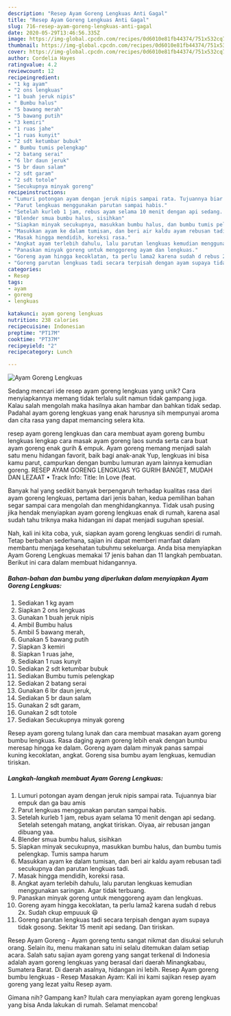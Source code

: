 ```yaml
---
description: "Resep Ayam Goreng Lengkuas Anti Gagal"
title: "Resep Ayam Goreng Lengkuas Anti Gagal"
slug: 716-resep-ayam-goreng-lengkuas-anti-gagal
date: 2020-05-29T13:46:56.335Z
image: https://img-global.cpcdn.com/recipes/0d6010e81fb44374/751x532cq70/ayam-goreng-lengkuas-foto-resep-utama.jpg
thumbnail: https://img-global.cpcdn.com/recipes/0d6010e81fb44374/751x532cq70/ayam-goreng-lengkuas-foto-resep-utama.jpg
cover: https://img-global.cpcdn.com/recipes/0d6010e81fb44374/751x532cq70/ayam-goreng-lengkuas-foto-resep-utama.jpg
author: Cordelia Hayes
ratingvalue: 4.2
reviewcount: 12
recipeingredient:
- "1 kg ayam"
- "2 ons lengkuas"
- "1 buah jeruk nipis"
- " Bumbu halus"
- "5 bawang merah"
- "5 bawang putih"
- "3 kemiri"
- "1 ruas jahe"
- "1 ruas kunyit"
- "2 sdt ketumbar bubuk"
- " Bumbu tumis pelengkap"
- "2 batang serai"
- "6 lbr daun jeruk"
- "5 br daun salam"
- "2 sdt garam"
- "2 sdt totole"
- "Secukupnya minyak goreng"
recipeinstructions:
- "Lumuri potongan ayam dengan jeruk nipis sampai rata. Tujuannya biar empuk dan ga bau amis"
- "Parut lengkuas menggunakan parutan sampai habis."
- "Setelah kurleb 1 jam, rebus ayam selama 10 menit dengan api sedang. Setelah setengah matang, angkat tiriskan. Oiyaa, air rebusan jangan dibuang yaa."
- "Blender smua bumbu halus, sisihkan"
- "Siapkan minyak secukupnya, masukkan bumbu halus, dan bumbu tumis pelengkap. Tumis sampa harum"
- "Masukkan ayam ke dalam tumisan, dan beri air kaldu ayam rebusan tadi secukupnya dan parutan lengkuas tadi."
- "Masak hingga mendidih, koreksi rasa."
- "Angkat ayam terlebih dahulu, lalu parutan lengkuas kemudian menggunakan saringan. Agar tidak terbuang."
- "Panaskan minyak goreng untuk menggoreng ayam dan lengkuas."
- "Goreng ayam hingga kecoklatan, ta perlu lama2 karena sudah d rebus 2x. Sudah ckup empuuuk 😃"
- "Goreng parutan lengkuas tadi secara terpisah dengan ayam supaya tidak gosong. Sekitar 15 menit api sedang. Dan tiriskan."
categories:
- Resep
tags:
- ayam
- goreng
- lengkuas

katakunci: ayam goreng lengkuas 
nutrition: 238 calories
recipecuisine: Indonesian
preptime: "PT17M"
cooktime: "PT37M"
recipeyield: "2"
recipecategory: Lunch

---
```



![Ayam Goreng Lengkuas](https://img-global.cpcdn.com/recipes/0d6010e81fb44374/751x532cq70/ayam-goreng-lengkuas-foto-resep-utama.jpg)

Sedang mencari ide resep ayam goreng lengkuas yang unik? Cara menyiapkannya memang tidak terlalu sulit namun tidak gampang juga. Kalau salah mengolah maka hasilnya akan hambar dan bahkan tidak sedap. Padahal ayam goreng lengkuas yang enak harusnya sih mempunyai aroma dan cita rasa yang dapat memancing selera kita.

resep ayam goreng lengkuas dan cara membuat ayam goreng bumbu lengkuas lengkap cara masak ayam goreng laos sunda serta cara buat ayam goreng enak gurih &amp; empuk. Ayam goreng memang menjadi salah satu menu hidangan favorit, baik bagi anak-anak Yup, lengkuas ini bisa kamu parut, campurkan dengan bumbu lumuran ayam lainnya kemudian goreng. RESEP AYAM GORENG LENGKUAS YG GURIH BANGET, MUDAH DAN LEZAAT • Track Info: Title: In Love (feat.

Banyak hal yang sedikit banyak berpengaruh terhadap kualitas rasa dari ayam goreng lengkuas, pertama dari jenis bahan, kedua pemilihan bahan segar sampai cara mengolah dan menghidangkannya. Tidak usah pusing jika hendak menyiapkan ayam goreng lengkuas enak di rumah, karena asal sudah tahu triknya maka hidangan ini dapat menjadi suguhan spesial.


Nah, kali ini kita coba, yuk, siapkan ayam goreng lengkuas sendiri di rumah. Tetap berbahan sederhana, sajian ini dapat memberi manfaat dalam membantu menjaga kesehatan tubuhmu sekeluarga. Anda bisa menyiapkan Ayam Goreng Lengkuas memakai 17 jenis bahan dan 11 langkah pembuatan. Berikut ini cara dalam membuat hidangannya.

<!--inarticleads1-->

##### Bahan-bahan dan bumbu yang diperlukan dalam menyiapkan Ayam Goreng Lengkuas:

1. Sediakan 1 kg ayam
1. Siapkan 2 ons lengkuas
1. Gunakan 1 buah jeruk nipis
1. Ambil  Bumbu halus
1. Ambil 5 bawang merah,
1. Gunakan 5 bawang putih
1. Siapkan 3 kemiri
1. Siapkan 1 ruas jahe,
1. Sediakan 1 ruas kunyit
1. Sediakan 2 sdt ketumbar bubuk
1. Sediakan  Bumbu tumis pelengkap
1. Sediakan 2 batang serai
1. Gunakan 6 lbr daun jeruk,
1. Sediakan 5 br daun salam
1. Gunakan 2 sdt garam,
1. Gunakan 2 sdt totole
1. Sediakan Secukupnya minyak goreng


Resep ayam goreng tulang lunak dan cara membuat masakan ayam goreng bumbu lengkuas. Rasa daging ayam goreng lebih enak dengan bumbu meresap hingga ke dalam. Goreng ayam dalam minyak panas sampai kuning kecoklatan, angkat. Goreng sisa bumbu ayam lengkuas, kemudian tiriskan. 

<!--inarticleads2-->

##### Langkah-langkah membuat Ayam Goreng Lengkuas:

1. Lumuri potongan ayam dengan jeruk nipis sampai rata. Tujuannya biar empuk dan ga bau amis
1. Parut lengkuas menggunakan parutan sampai habis.
1. Setelah kurleb 1 jam, rebus ayam selama 10 menit dengan api sedang. Setelah setengah matang, angkat tiriskan. Oiyaa, air rebusan jangan dibuang yaa.
1. Blender smua bumbu halus, sisihkan
1. Siapkan minyak secukupnya, masukkan bumbu halus, dan bumbu tumis pelengkap. Tumis sampa harum
1. Masukkan ayam ke dalam tumisan, dan beri air kaldu ayam rebusan tadi secukupnya dan parutan lengkuas tadi.
1. Masak hingga mendidih, koreksi rasa.
1. Angkat ayam terlebih dahulu, lalu parutan lengkuas kemudian menggunakan saringan. Agar tidak terbuang.
1. Panaskan minyak goreng untuk menggoreng ayam dan lengkuas.
1. Goreng ayam hingga kecoklatan, ta perlu lama2 karena sudah d rebus 2x. Sudah ckup empuuuk 😃
1. Goreng parutan lengkuas tadi secara terpisah dengan ayam supaya tidak gosong. Sekitar 15 menit api sedang. Dan tiriskan.


Resep Ayam Goreng - Ayam goreng tentu sangat nikmat dan disukai seluruh orang. Selain itu, menu makanan satu ini selalu ditemukan dalam setiap acara. Salah satu sajian ayam goreng yang sangat terkenal di Indonesia adalah ayam goreng lengkuas yang berasal dari daerah Minangkabau, Sumatera Barat. Di daerah asalnya, hidangan ini lebih. Resep Ayam goreng bumbu lengkuas - Resep Masakan Ayam: Kali ini kami sajikan resep ayam goreng yang lezat yaitu Resep ayam. 

Gimana nih? Gampang kan? Itulah cara menyiapkan ayam goreng lengkuas yang bisa Anda lakukan di rumah. Selamat mencoba!

